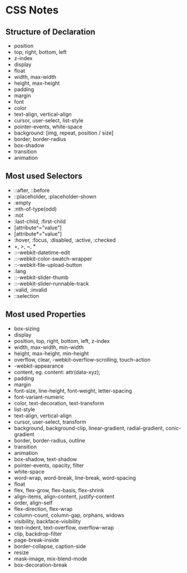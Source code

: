 # CSS Notes

## Structure of Declaration

- position
- top, right, bottom, left 
- z-index
- display
- float
- width, max-width
- height, max-height
- padding
- margin
- font
- color
- text-align, vertical-align
- cursor, user-select, list-style
- pointer-events, white-space
- background: [img, repeat, position / size] 
- border, border-radius
- box-shadow
- transition
- animation


## Most used Selectors

- ::after, ::before
- ::placeholder, :placeholder-shown
- :empty
- :nth-of-type(odd)
- :not
- :last-child, :first-child
- [attribute^="value"]
- [attribute*="value"]
- :hover, :focus, :disabled, :active, :checked
- +, >, ~, *
- ::-webkit-datetime-edit
- ::-webkit-color-swatch-wrapper
- ::-webkit-file-upload-button
- :lang
- ::-webkit-slider-thumb
- ::-webkit-slider-runnable-track
- :valid, :invalid
- ::selection 


## Most used Properties

- box-sizing
- display
- position, top, right, bottom, left, z-index
- width, max-width, min-width
- height, max-height, min-height
- overflow, clear, -webkit-overflow-scrolling, touch-action
- -webkit-appearance
- content, eg. content: attr(data-xyz);
- padding
- margin
- font-size, line-height, font-weight, letter-spacing
- font-variant-numeric
- color, text-decoration, text-transform
- list-style
- text-align, vertical-align
- cursor, user-select, transform
- background, background-clip, linear-gradient, radial-gradient, conic-gradient
- border, border-radius, outline
- transition
- animation
- box-shadow, text-shadow
- pointer-events, opacity, filter
- white-space
- word-wrap, word-break, line-break, word-spacing
- float
- flex, flex-grow, flex-basis, flex-shrink
- align-items, align-content, justify-content
- order, align-self
- flex-direction, flex-wrap
- column-count, column-gap, orphans, widows
- visibility, backface-visibility
- text-indent, text-overflow, overflow-wrap
- clip, backdrop-filter
- page-break-inside
- border-collapse, caption-side
- resize
- mask-image, mix-blend-mode
- box-decoration-break

